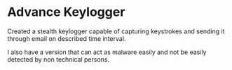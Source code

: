 # Advance Keylogger
Created a stealth keylogger capable of capturing keystrokes and sending it through email on described time interval.

I also have a version that can act as malware easily and not be easily detected by non technical persons.

